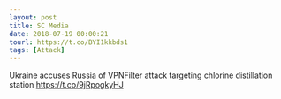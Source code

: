 ```yaml
---
layout: post
title: SC Media
date: 2018-07-19 00:00:21
tourl: https://t.co/BYI1kkbds1
tags: [Attack]
---
```

Ukraine accuses Russia of VPNFilter attack targeting chlorine distillation station https://t.co/9jRpogkyHJ